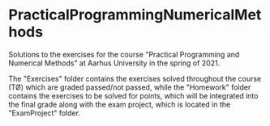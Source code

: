 # PracticalProgrammingNumericalMethods
Solutions to the exercises for the course "Practical Programming and Numerical Methods" at Aarhus University in the spring of 2021.

The "Exercises" folder contains the exercises solved throughout the course (TØ) which are graded passed/not passed, while the "Homework" folder contains the exercises to be solved for points, which will be integrated into the final grade along with the exam project, which is located in the "ExamProject" folder.
